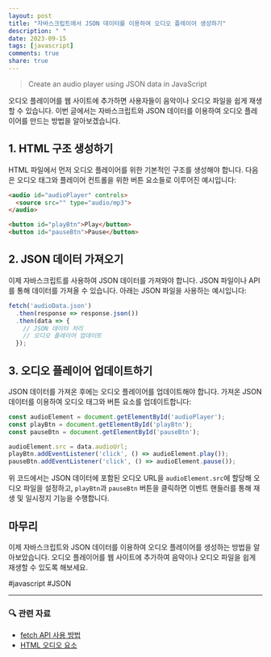 ```yaml
---
layout: post
title: "자바스크립트에서 JSON 데이터를 이용하여 오디오 플레이어 생성하기"
description: " "
date: 2023-09-15
tags: [javascript]
comments: true
share: true
---
```


> Create an audio player using JSON data in JavaScript

오디오 플레이어를 웹 사이트에 추가하면 사용자들이 음악이나 오디오 파일을 쉽게 재생할 수 있습니다. 이번 글에서는 자바스크립트와 JSON 데이터를 이용하여 오디오 플레이어를 만드는 방법을 알아보겠습니다.

## 1. HTML 구조 생성하기

HTML 파일에서 먼저 오디오 플레이어를 위한 기본적인 구조를 생성해야 합니다. 다음은 오디오 태그와 플레이어 컨트롤을 위한 버튼 요소들로 이루어진 예시입니다:

```html
<audio id="audioPlayer" controls>
  <source src="" type="audio/mp3">
</audio>

<button id="playBtn">Play</button>
<button id="pauseBtn">Pause</button>
```

## 2. JSON 데이터 가져오기

이제 자바스크립트를 사용하여 JSON 데이터를 가져와야 합니다. JSON 파일이나 API를 통해 데이터를 가져올 수 있습니다. 아래는 JSON 파일을 사용하는 예시입니다:

```javascript
fetch('audioData.json')
  .then(response => response.json())
  .then(data => {
    // JSON 데이터 처리
    // 오디오 플레이어 업데이트
  });
```

## 3. 오디오 플레이어 업데이트하기

JSON 데이터를 가져온 후에는 오디오 플레이어를 업데이트해야 합니다. 가져온 JSON 데이터를 이용하여 오디오 태그와 버튼 요소를 업데이트합니다:

```javascript
const audioElement = document.getElementById('audioPlayer');
const playBtn = document.getElementById('playBtn');
const pauseBtn = document.getElementById('pauseBtn');

audioElement.src = data.audioUrl;
playBtn.addEventListener('click', () => audioElement.play());
pauseBtn.addEventListener('click', () => audioElement.pause());
```

위 코드에서는 JSON 데이터에 포함된 오디오 URL을 `audioElement.src`에 할당해 오디오 파일을 설정하고, `playBtn`과 `pauseBtn` 버튼을 클릭하면 이벤트 핸들러를 통해 재생 및 일시정지 기능을 수행합니다.

## 마무리

이제 자바스크립트와 JSON 데이터를 이용하여 오디오 플레이어를 생성하는 방법을 알아보았습니다. 오디오 플레이어를 웹 사이트에 추가하여 음악이나 오디오 파일을 쉽게 재생할 수 있도록 해보세요.

#javascript #JSON

---

### 🔍 관련 자료

- [fetch API 사용 방법](https://developer.mozilla.org/ko/docs/Web/API/Fetch_API/Using_Fetch)
- [HTML 오디오 요소](https://developer.mozilla.org/ko/docs/Web/HTML/Element/audio)